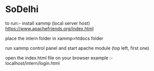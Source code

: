 # SoDelhi


to run:- 
install xammp (local server host) https://www.apachefriends.org/index.html

place the intern folder in xammp>htdocs folder 

run xammp control panel and start apache module (top left, first one)

open the index.html file on your browser example :- localhost/intern/login.html
